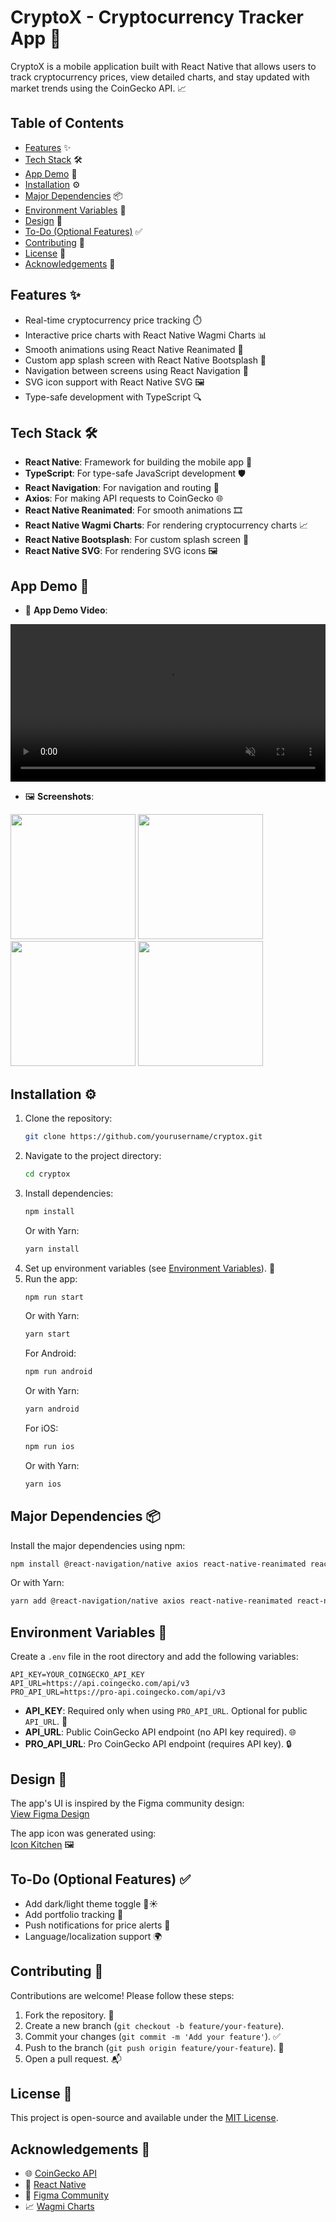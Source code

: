 # CryptoX - Cryptocurrency Tracker App 🚀

CryptoX is a mobile application built with React Native that allows users to track cryptocurrency prices, view detailed charts, and stay updated with market trends using the CoinGecko API. 📈

## Table of Contents
- [Features](#features) ✨
- [Tech Stack](#tech-stack) 🛠️
- [App Demo](#app-demo) 📱
- [Installation](#installation) ⚙️
- [Major Dependencies](#major-dependencies) 📦
- [Environment Variables](#environment-variables) 🔧
- [Design](#design) 🎨
- [To-Do (Optional Features)](#to-do-optional-features) ✅
- [Contributing](#contributing) 🤝
- [License](#license) 📄
- [Acknowledgements](#acknowledgements) 🙏

## Features ✨
- Real-time cryptocurrency price tracking ⏱️
- Interactive price charts with React Native Wagmi Charts 📊
- Smooth animations using React Native Reanimated 🎥
- Custom app splash screen with React Native Bootsplash 🌟
- Navigation between screens using React Navigation 🧭
- SVG icon support with React Native SVG 🖼️
- Type-safe development with TypeScript 🔍

## Tech Stack 🛠️
- **React Native**: Framework for building the mobile app 📱
- **TypeScript**: For type-safe JavaScript development 🛡️
- **React Navigation**: For navigation and routing 🧭
- **Axios**: For making API requests to CoinGecko 🌐
- **React Native Reanimated**: For smooth animations 🎞️
- **React Native Wagmi Charts**: For rendering cryptocurrency charts 📈
- **React Native Bootsplash**: For custom splash screen 🚀
- **React Native SVG**: For rendering SVG icons 🖼️

## App Demo 📱

- 🎥 **App Demo Video**:

<video src="https://github.com/user-attachments/assets/934e6f83-cc46-415d-8cf5-ebcc1ff9e270" controls width="100%" autoplay loop muted>
  Your browser does not support the video tag.
</video>


- 🖼️ **Screenshots**:

<p float="left">
  <img src="https://github.com/user-attachments/assets/1601f874-149f-4a99-bc99-01524b80410f" width="200" />
  <img src="https://github.com/user-attachments/assets/c44549d6-4dd7-418b-b068-a9f683e005a3" width="200" />
  <img src="https://github.com/user-attachments/assets/695f97c9-cc9f-4913-9ff2-2083beca5862" width="200" />
  <img src="https://github.com/user-attachments/assets/d5e356d1-2bd7-4d7c-9f19-c2360dfcbdf4" width="200" />
</p>

## Installation ⚙️
1. Clone the repository:
   ```bash
   git clone https://github.com/yourusername/cryptox.git
   ```
2. Navigate to the project directory:
   ```bash
   cd cryptox
   ```
3. Install dependencies:
   ```bash
   npm install
   ```
   Or with Yarn:
   ```bash
   yarn install
   ```
4. Set up environment variables (see [Environment Variables](#environment-variables)). 🔧
5. Run the app:
   ```bash
   npm run start
   ```
   Or with Yarn:
   ```bash
   yarn start
   ```
   For Android:
   ```bash
   npm run android
   ```
   Or with Yarn:
   ```bash
   yarn android
   ```
   For iOS:
   ```bash
   npm run ios
   ```
   Or with Yarn:
   ```bash
   yarn ios
   ```

## Major Dependencies 📦
Install the major dependencies using npm:
```bash
npm install @react-navigation/native axios react-native-reanimated react-native-wagmi-charts react-native-svg react-native-bootsplash
```

Or with Yarn:
```bash
yarn add @react-navigation/native axios react-native-reanimated react-native-wagmi-charts react-native-svg react-native-bootsplash
```

## Environment Variables 🔧
Create a `.env` file in the root directory and add the following variables:

```env
API_KEY=YOUR_COINGECKO_API_KEY
API_URL=https://api.coingecko.com/api/v3
PRO_API_URL=https://pro-api.coingecko.com/api/v3
```

- **API_KEY**: Required only when using `PRO_API_URL`. Optional for public `API_URL`. 🔑
- **API_URL**: Public CoinGecko API endpoint (no API key required). 🌐
- **PRO_API_URL**: Pro CoinGecko API endpoint (requires API key). 🔒

## Design 🎨
The app's UI is inspired by the Figma community design:  
[View Figma Design](https://www.figma.com/community/file/987218729121549341)

The app icon was generated using:  
[Icon Kitchen](https://icon.kitchen/) 🖼️

## To-Do (Optional Features) ✅
- Add dark/light theme toggle 🌙☀️
- Add portfolio tracking 💼
- Push notifications for price alerts 🔔
- Language/localization support 🌍

## Contributing 🤝
Contributions are welcome! Please follow these steps:
1. Fork the repository. 🍴
2. Create a new branch (`git checkout -b feature/your-feature`).
3. Commit your changes (`git commit -m 'Add your feature'`). ✅
4. Push to the branch (`git push origin feature/your-feature`). 🚀
5. Open a pull request. 📬

## License 📄
This project is open-source and available under the [MIT License](./LICENSE).

## Acknowledgements 🙏
- 🌐 [CoinGecko API](https://www.coingecko.com/en/api)
- 📱 [React Native](https://reactnative.dev/)
- 🎨 [Figma Community](https://www.figma.com/community)
- 📈 [Wagmi Charts](https://github.com/wagmi-dev/wagmi-charts)
